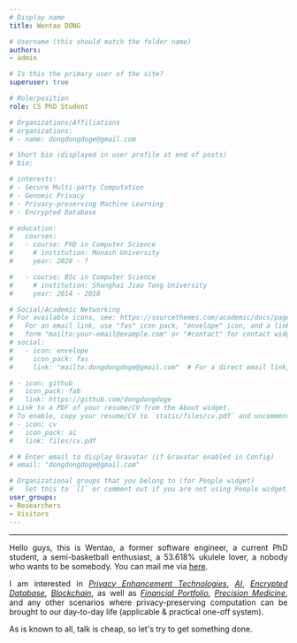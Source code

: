 ```yaml
---
# Display name
title: Wentao DONG

# Username (this should match the folder name)
authors:
- admin

# Is this the primary user of the site?
superuser: true

# Role/position
role: CS PhD Student

# Organizations/Affiliations
# organizations:
# - name: dongdongdoge@gmail.com

# Short bio (displayed in user profile at end of posts)
# bio: 

# interests:
# - Secure Multi-party Computation
# - Genomic Privacy
# - Privacy-preserving Machine Learning 
# - Encrypted Database

# education:
#   courses:
#   - course: PhD in Computer Science
#     # institution: Monash University
#     year: 2020 - ?

#   - course: BSc in Computer Science
#     # institution: Shanghai Jiao Tong University
#     year: 2014 - 2018

# Social/Academic Networking
# For available icons, see: https://sourcethemes.com/academic/docs/page-builder/#icons
#   For an email link, use "fas" icon pack, "envelope" icon, and a link in the
#   form "mailto:your-email@example.com" or "#contact" for contact widget.
# social: 
#   - icon: envelope
#     icon_pack: fas
#     link: "mailto:dongdongdoge@gmail.com"  # For a direct email link, use "mailto:test@example.org".

# - icon: github
#   icon_pack: fab
#   link: https://github.com/dongdongdoge
# Link to a PDF of your resume/CV from the About widget.
# To enable, copy your resume/CV to `static/files/cv.pdf` and uncomment the lines below.
# - icon: cv
#   icon_pack: ai
#   link: files/cv.pdf

# # Enter email to display Gravatar (if Gravatar enabled in Config)
# email: "dongdongdoge@gmail.com"

# Organizational groups that you belong to (for People widget)
#   Set this to `[]` or comment out if you are not using People widget.
user_groups:
- Researchers
- Visitors
---
```



---

<p style="text-align:justify;"> Hello guys, this is Wentao, a former software engineer, a current PhD student, a semi-basketball enthusiast, a 53.618% ukulele lover, a nobody who wants to be somebody. You can mail me via <a href="mailto:dongdongdoge@gmail.com">here</a>.</p></p>

<p style="text-align:justify;"> I am interested in <u><i>Privacy Enhancement Technologies</i></u>, <u><i>AI</i></u>, <u><i>Encrypted Database</i></u>, <u><i>Blockchain</i></u>, as well as <u><i>Financial Portfolio</i></u>, <u><i>Precision Medicine</i></u>, and any other scenarios where privacy-preserving computation can be brought to our day-to-day life (applicable & practical one-off system). 

<p style="text-align:justify;"> As is known to all, talk is cheap, so let's try to get something done. </p>